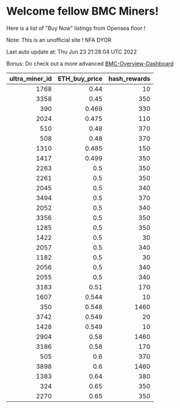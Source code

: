 # Welcome fellow BMC Miners!
Here is a list of "Buy Now" listings from Opensea floor !

Note: This is an unofficial site ! NFA DYOR

Last auto update at: Thu Jun 23 21:28:04 UTC 2022

Bonus: Do check out a more advanced [BMC-Overview-Dashboard](https://dune.com/defifunk/BMC-Overview-Dashboard)


|   ultra_miner_id |   ETH_buy_price |   hash_rewards |
|-----------------:|----------------:|---------------:|
|             1768 |           0.44  |             10 |
|             3358 |           0.45  |            350 |
|              390 |           0.469 |            330 |
|             2024 |           0.475 |            110 |
|              510 |           0.48  |            370 |
|              508 |           0.48  |            370 |
|             1310 |           0.485 |            150 |
|             1417 |           0.499 |            350 |
|             2263 |           0.5   |            350 |
|             2261 |           0.5   |            350 |
|             2045 |           0.5   |            340 |
|             3494 |           0.5   |            370 |
|             2052 |           0.5   |            340 |
|             3356 |           0.5   |            350 |
|             1285 |           0.5   |            350 |
|             1422 |           0.5   |             30 |
|             2057 |           0.5   |            340 |
|             1182 |           0.5   |             30 |
|             2056 |           0.5   |            340 |
|             2055 |           0.5   |            340 |
|             3183 |           0.51  |            170 |
|             1607 |           0.544 |             10 |
|              350 |           0.548 |           1460 |
|             3742 |           0.549 |             20 |
|             1428 |           0.549 |             10 |
|             2904 |           0.58  |           1460 |
|             3186 |           0.58  |            170 |
|              505 |           0.6   |            370 |
|             3898 |           0.6   |           1460 |
|             1383 |           0.64  |            380 |
|              324 |           0.65  |            350 |
|             2270 |           0.65  |            350 |